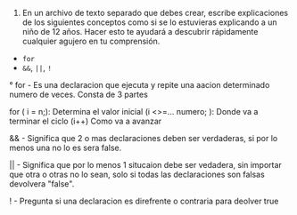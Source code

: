 1. En un archivo de texto separado que debes crear, escribe explicaciones de los siguientes conceptos como si se lo estuvieras explicando a un niño de 12 años. Hacer esto te ayudará a descubrir rápidamente cualquier agujero en tu comprensión.

* `for`
* `&&`, `||`, `!`

° for - Es una declaracion que ejecuta y repite una aacion determinado numero de veces. Consta de 3 partes 

 for ( i = n;): Determina el valor inicial
     (i <>=... numero; ): Donde va a terminar el ciclo
     (i++) Como va a avanzar

 && - Significa que 2 o mas declaraciones deben ser verdaderas, si por lo menos una no lo es sera false.

 || - Significa que por lo menos 1 situcaion debe ser vedadera, sin importar que otra o otras no lo sean, solo si
      todas las declaraciones son falsas devolvera "false".

 !  - Pregunta si una declaracion es direfrente o contraria para deolver true 